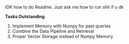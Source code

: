 IDK how to do Readme. Just ask me how to run shit if u dk

**Tasks Outstanding**
1) Implement Memory with Numpy for past queries
2) Combine the Data Pipeline and Retrieval
3) Proper Vector Storage instead of Numpy Memory
